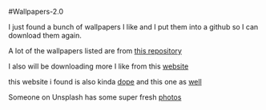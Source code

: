 #Wallpapers-2.0 

I just found a bunch of wallpapers I like and I put them into a github so I can download them again.

A lot of the wallpapers listed are from [this repository](https://github.com/ChristianChiarulli/Wallpapers)

I also will be downloading more I like from this [website](https://www.wallpaperengine.space/collections)

this website i found is also kinda [dope](https://uhdpixel.com/)
and this one as [well](https://wallhaven.cc/)

Someone on Unsplash has some super fresh [photos](https://unsplash.com/@wildhoney?utm_source=Start&utm_medium=referral&utm_campaign=api-credit
)
